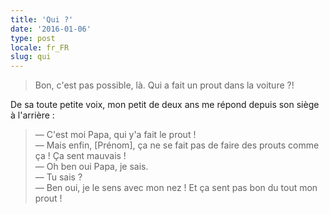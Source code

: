 ```yaml
---
title: 'Qui ?'
date: '2016-01-06'
type: post
locale: fr_FR
slug: qui
---
```


> Bon, c'est pas possible, là. Qui a fait un prout dans la voiture ?!

De sa toute petite voix, mon petit de deux ans me répond depuis son siège à l'arrière :

> — C'est moi Papa, qui y'a fait le prout !  
> — Mais enfin, [Prénom], ça ne se fait pas de faire des prouts comme ça ! Ça sent mauvais !  
> — Oh ben oui Papa, je sais.  
> — Tu sais ?  
> — Ben oui, je le sens avec mon nez ! Et ça sent pas bon du tout mon prout !
